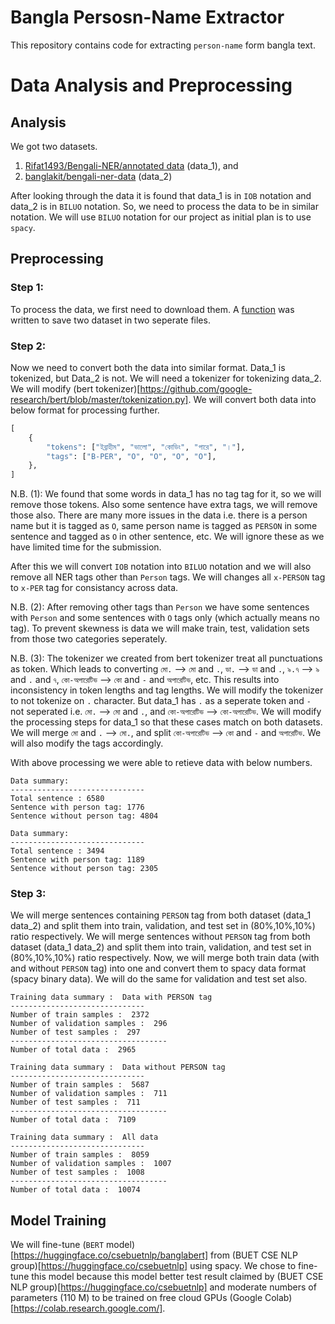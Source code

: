 # Bangla Persosn-Name Extractor
This repository contains code for extracting `person-name` form bangla text.

# Data Analysis and Preprocessing
## Analysis
We got two datasets.
1. [Rifat1493/Bengali-NER/annotated data](https://github.com/Rifat1493/Bengali-NER/tree/master/annotated%20data) (data_1), and
2. [banglakit/bengali-ner-data](https://raw.githubusercontent.com/banglakit/bengali-ner-data/master/main.jsonl) (data_2)

After looking through the data it is found that data_1 is in `IOB` notation and data_2 is in `BILUO` notation. So, we need to process the data to be in similar notation. We will use `BILUO` notation for our project as initial plan is to use `spacy`.

## Preprocessing
### Step 1:
To process the data, we first need to download them. A [function](./data_processing.py#L4) was written to save two dataset in two seperate files.
### Step 2:
Now we need to convert both the data into similar format. Data_1 is tokenized, but Data_2 is not. We will need a tokenizer for tokenizing data_2. We will modify (bert tokenizer)[https://github.com/google-research/bert/blob/master/tokenization.py]. We will convert both data into below format for processing further.
```py
[
    {
        "tokens": ["ইব্রাহীম", "ভালো", "কোডিং", "পারে", "।"],
        "tags": ["B-PER", "O", "O", "O", "O"],
    },
]
```
N.B. (1): We found that some words in data_1 has no tag tag for it, so we will remove those tokens. Also some sentence have extra tags, we will remove those also. There are many more issues in the data i.e. there is a person name but it is tagged as `O`, same person name is tagged as `PERSON` in some sentence and tagged as `O` in other sentence, etc. We will ignore these as we have limited time for the submission.

After this we will convert `IOB` notation into `BILUO` notation and we will also remove all NER tags other than `Person` tags. We will changes all `x-PERSON` tag to `x-PER` tag for consistancy across data.

N.B. (2): After removing other tags than `Person` we have some sentences with `Person` and some sentences with `O` tags only (which actually means no tag). To prevent skewness is data we will make train, test, validation sets from those two categories seperately.

N.B. (3): The tokenizer we created from bert tokenizer treat all punctuations as token. Which leads to converting `মো.` --> `মো` and `.`, `ডা.` --> `ডা` and `.`, `৯.৭` --> `৯` and `.` and `৭`, `কো-অপারেটিভ` --> `কো` and `-` and `অপারেটিভ`, etc. This results into inconsistency in token lengths and tag lengths. We will modify the tokenizer to not tokenize on `.` character. But data_1 has `.` as a seperate token and `-` not seperated i.e. `মো.` --> `মো` and `.`, and `কো-অপারেটিভ` --> `কো-অপারেটিভ`. We will modify the processing steps for data_1 so that these cases match on both datasets. We will merge `মো` and `.` --> `মো.`, and split `কো-অপারেটিভ` --> `কো` and `-` and `অপারেটিভ`. We will also modify the tags accordingly.

With above processing we were able to retieve data with below numbers.
```
Data summary:
------------------------------
Total sentence : 6580
Sentence with person tag: 1776
Sentence without person tag: 4804

Data summary:
------------------------------
Total sentence : 3494
Sentence with person tag: 1189
Sentence without person tag: 2305
```

### Step 3:
We will merge sentences containing `PERSON` tag from both dataset (data_1 data_2) and split them into train, validation, and test set in (80%,10%,10%) ratio respectively.
We will merge sentences without `PERSON` tag from both dataset (data_1 data_2) and split them into train, validation, and test set in (80%,10%,10%) ratio respectively.
Now, we will merge both train data (with and without `PERSON` tag) into one and convert them to spacy data format (spacy binary data). We will do the same for validation and test set also.

```
Training data summary :  Data with PERSON tag
------------------------------
Number of train samples :  2372
Number of validation samples :  296
Number of test samples :  297
-----------------------------------
Number of total data :  2965

Training data summary :  Data without PERSON tag
------------------------------
Number of train samples :  5687
Number of validation samples :  711
Number of test samples :  711
-----------------------------------
Number of total data :  7109

Training data summary :  All data
------------------------------
Number of train samples :  8059
Number of validation samples :  1007
Number of test samples :  1008
-----------------------------------
Number of total data :  10074
```

## Model Training
We will fine-tune (`BERT` model)[https://huggingface.co/csebuetnlp/banglabert] from (BUET CSE NLP group)[https://huggingface.co/csebuetnlp] using spacy. We chose to fine-tune this model because this model better test result claimed by (BUET CSE NLP group)[https://huggingface.co/csebuetnlp] and moderate numbers of parameters (110 M) to be trained on free cloud GPUs (Google Colab)[https://colab.research.google.com/]. 